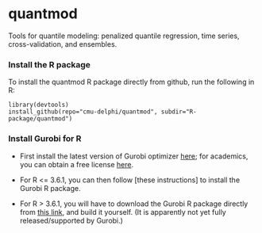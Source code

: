# quantmod

Tools for quantile modeling: penalized quantile regression, time series,
cross-validation, and ensembles. 

### Install the R package

To install the quantmod R package directly from github, run the following in R:

```{r}
library(devtools)
install_github(repo="cmu-delphi/quantmod", subdir="R-package/quantmod")
```

### Install Gurobi for R

- First install the latest version of Gurobi optimizer
[here](https://www.gurobi.com/products/gurobi-optimizer/); for academics, you
can obtain a free license
[here](https://www.gurobi.com/academia/academic-program-and-licenses/). 

- For R <= 3.6.1, you can then follow [these instructions] to install the Gurobi
  R package. 

- For R > 3.6.1, you will have to download the Gurobi R package directly from
  [this link](https://upload.gurobi.com/gurobiR/gurobi9.0.2_R.tar.gz), and build
  it yourself.  (It is apparently not yet fully released/supported by Gurobi.)
